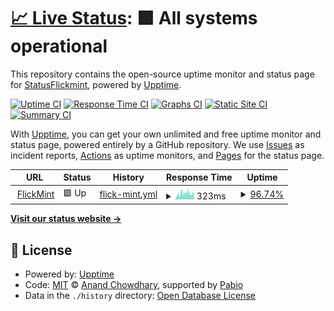 # [📈 Live Status](https://StatusFlickmint.github.io/status): <!--live status--> **🟩 All systems operational**

This repository contains the open-source uptime monitor and status page for [StatusFlickmint](https://StatusFlickmint.github.io/status), powered by [Upptime](https://github.com/upptime/upptime).

[![Uptime CI](https://github.com/StatusFlickmint/status/workflows/Uptime%20CI/badge.svg)](https://github.com/StatusFlickmint/status/actions?query=workflow%3A%22Uptime+CI%22)
[![Response Time CI](https://github.com/StatusFlickmint/status/workflows/Response%20Time%20CI/badge.svg)](https://github.com/StatusFlickmint/status/actions?query=workflow%3A%22Response+Time+CI%22)
[![Graphs CI](https://github.com/StatusFlickmint/status/workflows/Graphs%20CI/badge.svg)](https://github.com/StatusFlickmint/status/actions?query=workflow%3A%22Graphs+CI%22)
[![Static Site CI](https://github.com/StatusFlickmint/status/workflows/Static%20Site%20CI/badge.svg)](https://github.com/StatusFlickmint/status/actions?query=workflow%3A%22Static+Site+CI%22)
[![Summary CI](https://github.com/StatusFlickmint/status/workflows/Summary%20CI/badge.svg)](https://github.com/StatusFlickmint/status/actions?query=workflow%3A%22Summary+CI%22)

With [Upptime](https://upptime.js.org), you can get your own unlimited and free uptime monitor and status page, powered entirely by a GitHub repository. We use [Issues](https://github.com/StatusFlickmint/status/issues) as incident reports, [Actions](https://github.com/StatusFlickmint/status/actions) as uptime monitors, and [Pages](https://StatusFlickmint.github.io/status) for the status page.

<!--start: status pages-->
<!-- This summary is generated by Upptime (https://github.com/upptime/upptime) -->
<!-- Do not edit this manually, your changes will be overwritten -->
<!-- prettier-ignore -->
| URL | Status | History | Response Time | Uptime |
| --- | ------ | ------- | ------------- | ------ |
| <img alt="" src="https://icons.duckduckgo.com/ip3/www.flickmint.com.ico" height="13"> [FlickMint](https://www.flickmint.com) | 🟩 Up | [flick-mint.yml](https://github.com/StatusFlickmint/status/commits/HEAD/history/flick-mint.yml) | <details><summary><img alt="Response time graph" src="./graphs/flick-mint/response-time-week.png" height="20"> 323ms</summary><br><a href="https://StatusFlickmint.github.io/status/history/flick-mint"><img alt="Response time 283" src="https://img.shields.io/endpoint?url=https%3A%2F%2Fraw.githubusercontent.com%2FStatusFlickmint%2Fstatus%2FHEAD%2Fapi%2Fflick-mint%2Fresponse-time.json"></a><br><a href="https://StatusFlickmint.github.io/status/history/flick-mint"><img alt="24-hour response time 341" src="https://img.shields.io/endpoint?url=https%3A%2F%2Fraw.githubusercontent.com%2FStatusFlickmint%2Fstatus%2FHEAD%2Fapi%2Fflick-mint%2Fresponse-time-day.json"></a><br><a href="https://StatusFlickmint.github.io/status/history/flick-mint"><img alt="7-day response time 323" src="https://img.shields.io/endpoint?url=https%3A%2F%2Fraw.githubusercontent.com%2FStatusFlickmint%2Fstatus%2FHEAD%2Fapi%2Fflick-mint%2Fresponse-time-week.json"></a><br><a href="https://StatusFlickmint.github.io/status/history/flick-mint"><img alt="30-day response time 348" src="https://img.shields.io/endpoint?url=https%3A%2F%2Fraw.githubusercontent.com%2FStatusFlickmint%2Fstatus%2FHEAD%2Fapi%2Fflick-mint%2Fresponse-time-month.json"></a><br><a href="https://StatusFlickmint.github.io/status/history/flick-mint"><img alt="1-year response time 283" src="https://img.shields.io/endpoint?url=https%3A%2F%2Fraw.githubusercontent.com%2FStatusFlickmint%2Fstatus%2FHEAD%2Fapi%2Fflick-mint%2Fresponse-time-year.json"></a></details> | <details><summary><a href="https://StatusFlickmint.github.io/status/history/flick-mint">96.74%</a></summary><a href="https://StatusFlickmint.github.io/status/history/flick-mint"><img alt="All-time uptime 99.74%" src="https://img.shields.io/endpoint?url=https%3A%2F%2Fraw.githubusercontent.com%2FStatusFlickmint%2Fstatus%2FHEAD%2Fapi%2Fflick-mint%2Fuptime.json"></a><br><a href="https://StatusFlickmint.github.io/status/history/flick-mint"><img alt="24-hour uptime 77.16%" src="https://img.shields.io/endpoint?url=https%3A%2F%2Fraw.githubusercontent.com%2FStatusFlickmint%2Fstatus%2FHEAD%2Fapi%2Fflick-mint%2Fuptime-day.json"></a><br><a href="https://StatusFlickmint.github.io/status/history/flick-mint"><img alt="7-day uptime 96.74%" src="https://img.shields.io/endpoint?url=https%3A%2F%2Fraw.githubusercontent.com%2FStatusFlickmint%2Fstatus%2FHEAD%2Fapi%2Fflick-mint%2Fuptime-week.json"></a><br><a href="https://StatusFlickmint.github.io/status/history/flick-mint"><img alt="30-day uptime 99.25%" src="https://img.shields.io/endpoint?url=https%3A%2F%2Fraw.githubusercontent.com%2FStatusFlickmint%2Fstatus%2FHEAD%2Fapi%2Fflick-mint%2Fuptime-month.json"></a><br><a href="https://StatusFlickmint.github.io/status/history/flick-mint"><img alt="1-year uptime 99.74%" src="https://img.shields.io/endpoint?url=https%3A%2F%2Fraw.githubusercontent.com%2FStatusFlickmint%2Fstatus%2FHEAD%2Fapi%2Fflick-mint%2Fuptime-year.json"></a></details>

<!--end: status pages-->

[**Visit our status website →**](https://StatusFlickmint.github.io/status)

## 📄 License

- Powered by: [Upptime](https://github.com/upptime/upptime)
- Code: [MIT](./LICENSE) © [Anand Chowdhary](https://anandchowdhary.com), supported by [Pabio](https://pabio.com)
- Data in the `./history` directory: [Open Database License](https://opendatacommons.org/licenses/odbl/1-0/)

